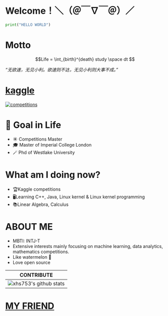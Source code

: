 # Welcome！＼（＠￣∇￣＠）／
```python
print("HELLO WORLD")
```
# Motto
$$Life = \int_{birth}^{death} study \space dt $$

*“无欲速，无见小利。欲速则不达，无见小利则大事不成。”*

# [kaggle](https://www.kaggle.com/lau01b)

[![competitions](https://road-to-kaggle-grandmaster.vercel.app/api/badges/lau01b/competitions/light)](https://www.kaggle.com/lau01b)

# 🎯 Goal in Life
* ☀️ Competitions Master  
* 🎓 Master  of Imperial College London
* 🪄 Phd of Westlake University

# What am I doing now?
* 🏆Kaggle competitions
* 🖥Learning C++, Java, Linux kernel & Linux kernel programming
* 📚Linear Algebra, Calculus


# ABOUT ME
- MBTI: INTJ-T
- Extensive interests mainly focusing on machine learning, data analytics, mathematics competitions.
- Like watermelon 🍉
- Love open source


|CONTRIBUTE
|-------------
|![xhs753's github stats](https://github-readme-stats.vercel.app/api?username=starxsky&show_icons=true&theme=radical&line_height=20)


# [MY FRIEND](https://github.com/StarxSky/StarxSky/blob/main/My_Friend.md) 
